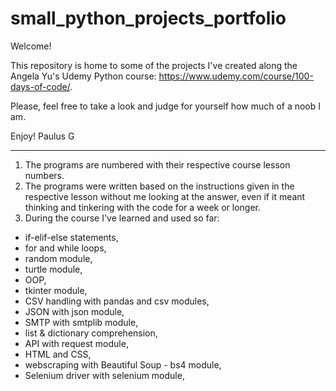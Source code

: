 # small_python_projects_portfolio

Welcome!

This repository is home to some of the projects I've created along the Angela Yu's Udemy Python course: https://www.udemy.com/course/100-days-of-code/.

Please, feel free to take a look and judge for yourself how much of a noob I am.

Enjoy!
Paulus G
___________________________________

1. The programs are numbered with their respective course lesson numbers.
2. The programs were written based on the instructions given in the respective lesson without me looking at the answer, even if it meant thinking and tinkering with the code for a week or longer.
3. During the course I've learned and used so far:
- if-elif-else statements,
- for and while loops,
- random module,
- turtle module,
- OOP,
- tkinter module,
- CSV handling with pandas and csv modules,
- JSON with json module,
- SMTP with smtplib module,
- list & dictionary comprehension,
- API with request module,
- HTML and CSS,
- webscraping with Beautiful Soup - bs4 module,
- Selenium driver with selenium module,
